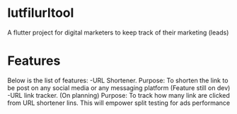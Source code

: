 # lutfilurltool

A flutter project for digital marketers to keep track of their marketing (leads)

# Features
Below is the list of features:
-URL Shortener. 
Purpose: To shorten the link to be post on any social media or any messaging platform (Feature still on dev)
-URL link tracker. (On planning) 
Purpose: To track how many link are clicked from URL shortener lins. This will empower split testing for ads performance

